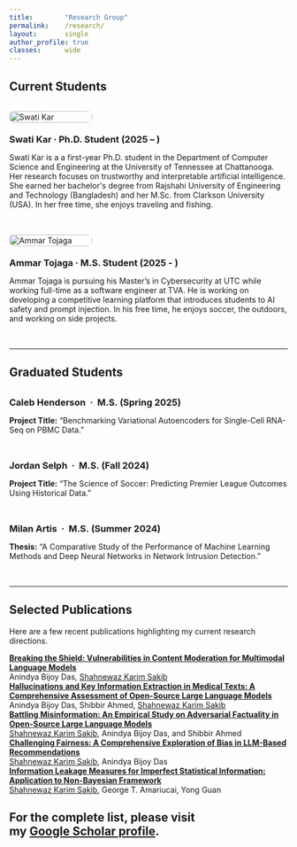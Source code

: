 ```yaml
---
title:        "Research Group"
permalink:    /research/
layout:       single
author_profile: true
classes:      wide
---
```


<style>
.member-row {
  display: flex;
  flex-wrap: wrap;
  align-items: flex-start;
  gap: 1.25rem;
  margin: 2rem 0;
}
.member-row img {
  width: 100%;
  max-width: 150px;
  height: auto;
  border-radius: 8px;
}
.member-content h3 {
  margin: 0 0 0.4rem 0;
}
</style>

## Current Students

<div class="member-row">
  <img src="{{ '/images/swati.png' | relative_url }}" alt="Swati Kar">
  <div class="member-content">
    <h3>Swati Kar · Ph.D. Student (2025 – )</h3>
    <p>Swati Kar is a a first-year Ph.D. student in the Department of Computer Science and Engineering at the University of Tennessee at Chattanooga. Her research focuses on trustworthy and interpretable artificial intelligence. She earned her bachelor's degree from Rajshahi University of Engineering and Technology (Bangladesh) and her M.Sc. from Clarkson University (USA). In her free time, she enjoys traveling and fishing.</p>
  </div>
</div>

<div class="member-row">
  <img src="{{ '/images/Ammar.jpg' | relative_url }}" alt="Ammar Tojaga">
  <div class="member-content">
    <h3>Ammar Tojaga · M.S. Student (2025 - )</h3>
    <p>Ammar Tojaga is pursuing his Master’s in Cybersecurity at UTC while working full-time as a software engineer at TVA. He is working on developing a competitive learning platform that introduces students to AI safety and prompt injection. In his free time, he enjoys soccer, the outdoors, and working on side projects.</p>
  </div>
</div>

---

## Graduated Students

<div class="member-row">
  <div class="member-content">
    <h3>Caleb Henderson  ·  M.S. (Spring 2025)</h3>
    <p><strong>Project Title:</strong> “Benchmarking Variational Autoencoders for Single-Cell RNA-Seq on PBMC Data.”</p>
  </div>
</div>

<div class="member-row">
  <div class="member-content">
    <h3>Jordan Selph  ·  M.S. (Fall 2024)</h3>
    <p><strong>Project Title:</strong> “The Science of Soccer: Predicting Premier League Outcomes Using Historical Data.”</p>
  </div>
</div>

<div class="member-row">
  <div class="member-content">
    <h3>Milan Artis  ·  M.S. (Summer 2024)</h3>
    <p><strong>Thesis:</strong> “A Comparative Study of the Performance of Machine Learning Methods and Deep Neural Networks in Network Intrusion Detection.”</p>
  </div>
</div>

---

## Selected Publications

Here are a few recent publications highlighting my current research directions. 

<div class="pub-entry">
  <a href="https://www.techrxiv.org/doi/full/10.36227/techrxiv.174537593.33953859">
    <strong>Breaking the Shield: Vulnerabilities in Content Moderation for Multimodal Language Models</strong>
  </a><br>
  <span class="author">Anindya Bijoy Das, <u>Shahnewaz Karim Sakib</u></span>
</div>

<div class="pub-entry">
  <a href="https://arxiv.org/abs/2504.19061">
    <strong>Hallucinations and Key Information Extraction in Medical Texts: A Comprehensive Assessment of Open-Source Large Language Models</strong>
  </a><br>
  <span class="author">Anindya Bijoy Das, Shibbir Ahmed, <u>Shahnewaz Karim Sakib</u></span>
</div>

<div class="pub-entry">
  <a href="https://aclanthology.org/2025.trustnlp-main.28/">
    <strong>Battling Misinformation: An Empirical Study on Adversarial Factuality in Open-Source Large Language Models</strong>
  </a><br>
  <span class="author"><u>Shahnewaz Karim Sakib</u>, Anindya Bijoy Das, and Shibbir Ahmed</span>
</div>

<div class="pub-entry">
  <a href="https://ieeexplore.ieee.org/abstract/document/10825082">
    <strong>Challenging Fairness: A Comprehensive Exploration of Bias in LLM-Based Recommendations</strong>
  </a><br>
  <span class="author"><u>Shahnewaz Karim Sakib</u>, Anindya Bijoy Das</span>
</div>

<div class="pub-entry">
  <a href="https://ieeexplore.ieee.org/abstract/document/10795215">
    <strong>Information Leakage Measures for Imperfect Statistical Information: Application to Non-Bayesian Framework</strong>
  </a><br>
  <span class="author"><u>Shahnewaz Karim Sakib</u>, George T. Amariucai, Yong Guan</span>
</div>

For the complete list, please visit my&nbsp;<a href="https://scholar.google.com/citations?user=u5JRM_EAAAAJ&hl=en">Google Scholar profile</a>.
---
